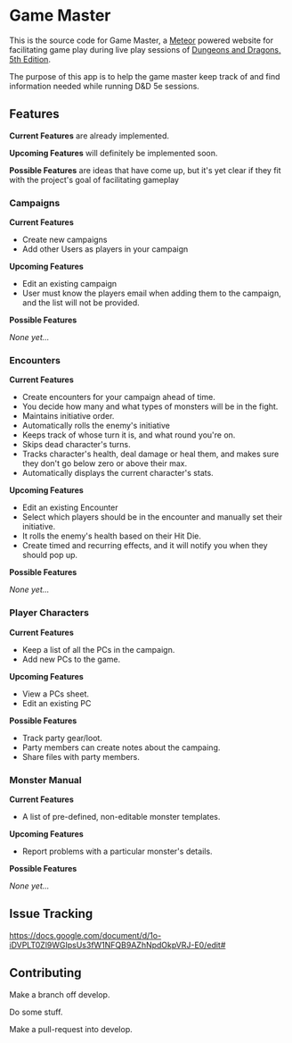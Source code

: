 # Game Master

This is the source code for Game Master, a [Meteor](https://www.meteor.com/) powered website for facilitating 
game play during live play sessions of [Dungeons and Dragons, 5th Edition](http://dnd.wizards.com). 

The purpose of this app is to help the game master keep track of and find
information needed while running D&D 5e sessions. 

## Features
__Current Features__ are already implemented.

__Upcoming Features__ will definitely be implemented soon.

__Possible Features__ are ideas that have come up, but it's yet clear if they fit with the project's goal of facilitating gameplay

### Campaigns
__Current Features__

* Create new campaigns
* Add other Users as players in your campaign

__Upcoming Features__

* Edit an existing campaign
* User must know the players email when adding them to the campaign, and the list will not be provided.

__Possible Features__

_None yet..._

### Encounters
__Current Features__

* Create encounters for your campaign ahead of time.
* You decide how many and what types of monsters will be in the fight.
* Maintains initiative order.
* Automatically rolls the enemy's initiative
* Keeps track of whose turn it is, and what round you're on.
* Skips dead character's turns.
* Tracks character's health, deal damage or heal them, and makes sure they don't go below zero or above their max.
* Automatically displays the current character's stats.

__Upcoming Features__

* Edit an existing Encounter
* Select which players should be in the encounter and manually set their initiative.
* It rolls the enemy's health based on their Hit Die.
* Create timed and recurring effects, and it will notify you when they should pop up.

__Possible Features__

_None yet..._

### Player Characters 
__Current Features__

* Keep a list of all the PCs in the campaign.
* Add new PCs to the game.

__Upcoming Features__

* View a PCs sheet.
* Edit an existing PC

__Possible Features__

* Track party gear/loot.
* Party members can create notes about the campaing.
* Share files with party members. 

### Monster Manual

__Current Features__

* A list of pre-defined, non-editable monster templates.

__Upcoming Features__

* Report problems with a particular monster's details.

__Possible Features__

_None yet..._

## Issue Tracking

https://docs.google.com/document/d/1o-iDVPLT0Zl9WGIpsUs3fW1NFQB9AZhNpdOkpVRJ-E0/edit#

## Contributing

Make a branch off develop.

Do some stuff.

Make a pull-request into develop.
